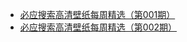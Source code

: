 - [必应搜索高清壁纸每周精选（第001期）]({{site.url}}/post/001.html)
- [必应搜索高清壁纸每周精选（第002期）]({{site.url}}/post/002.html)
